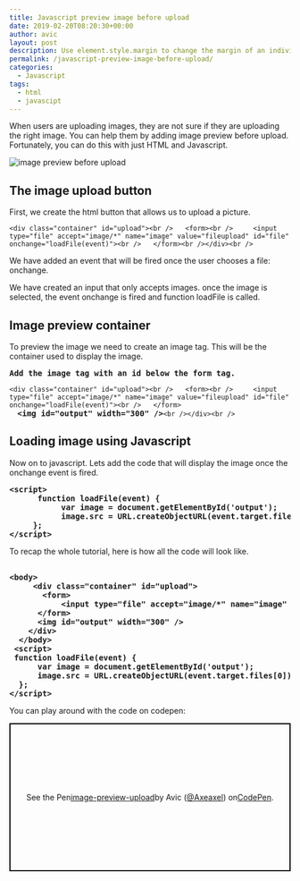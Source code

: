 ```yaml
---
title: Javascript preview image before upload
date: 2019-02-20T08:20:30+00:00
author: avic
layout: post
description: Use element.style.margin to change the margin of an individual element. You can target the top, bottom, right and left margin individually using marginTop, marginBottom, marginRight and marginLeft respectively.
permalink: /javascript-preview-image-before-upload/
categories:
  - Javascript
tags:
  - html
  - javascipt
---
```

When users are uploading images, they are not sure if they are uploading the right image. You can help them by adding image preview before upload. Fortunately, you can do this with just HTML and Javascript.

<img src="https://github.com/avicndugu/hyde/blob/public/2019-02-18-132805_1280x800_scrot.png" alt="image preview before upload">

## The image upload button

First, we create the html button that allows us to upload a picture.

<pre class="wp-block-preformatted"><code>&lt;div class="container" id="upload"&gt;&lt;br />   &lt;form&gt;&lt;br />     &lt;input type="file" accept="image/*" name="image" value="fileupload" id="file" onchange="loadFile(event)"&gt;&lt;br />   &lt;/form&gt;&lt;br />&lt;/div&gt;&lt;br /></code></pre>

We have added an event that will be fired once the user chooses a file: onchange.

We have created an input that only accepts images. once the image is selected, the event onchange is fired and function loadFile is called.

## Image preview container

To preview the image we need to create an image tag. This will be the container used to display the image.

<pre class="wp-block-preformatted"><strong>Add the image tag with an id below the form tag.</strong></pre>

<pre class="wp-block-preformatted"><code>&lt;div class="container" id="upload"&gt;&lt;br />   &lt;form&gt;&lt;br />     &lt;input type="file" accept="image/*" name="image" value="fileupload" id="file" onchange="loadFile(event)"&gt;&lt;br />   &lt;/form&gt;</code><br /><code>  </code><strong>&lt;img id="output" width="300" /&gt;</strong><code>&lt;br />&lt;/div&gt;&lt;br /></code></pre>

## Loading image using Javascript

Now on to javascript. Lets add the code that will display the image once the onchange event is fired.

<pre class="wp-block-preformatted"><strong>&lt;script&gt;<br />      function loadFile(event) {<br />           var image = document.getElementById('output');<br />           image.src = URL.createObjectURL(event.target.files[0]);<br />     };<br />&lt;/script&gt;</strong></pre>

To recap the whole tutorial, here is how all the code will look like.

<pre class="wp-block-preformatted"><br /><strong>&lt;body&gt;<br />     &lt;div class="container" id="upload"&gt;<br />       &lt;form&gt;<br />           &lt;input type="file" accept="image/*" name="image" value="fileupload" id="file" onchange="loadFile(event)"&gt;<br />      &lt;/form&gt;<br />      &lt;img id="output" width="300" /&gt;<br />    &lt;/div&gt;<br />  &lt;/body&gt;<br /> &lt;script&gt;<br /> function loadFile(event) {<br />      var image = document.getElementById('output');<br />      image.src = URL.createObjectURL(event.target.files[0]);<br />  };<br />&lt;/script&gt;</strong></pre>

You can play around with the code on codepen:

<p class="codepen" style="height: 265px; box-sizing: border-box; display: flex; align-items: center; justify-content: center; border: 2px solid black; margin: 1em 0; padding: 1em;" data-height="265" data-theme-id="0" data-default-tab="html,result" data-user="Axeaxel" data-slug-hash="JxwBgg" data-pen-title="image-preview-upload">
  See the Pen <a href="https://codepen.io/Axeaxel/pen/JxwBgg/"> image-preview-upload</a> by Avic (<a href="https://codepen.io/Axeaxel">@Axeaxel</a>) on <a href="https://codepen.io">CodePen</a>.
</p>



&nbsp;
